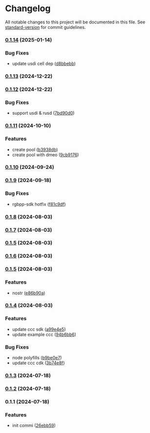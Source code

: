# Changelog

All notable changes to this project will be documented in this file. See [standard-version](https://github.com/conventional-changelog/standard-version) for commit guidelines.

### [0.1.14](https://github.com/UTXOSwap/utxoswap-sdk-js/compare/v0.1.13...v0.1.14) (2025-01-14)


### Bug Fixes

* update usdi cell dep ([d8bbebb](https://github.com/UTXOSwap/utxoswap-sdk-js/commit/d8bbebb32daffb0d6026d23484e3662bfc23b3d9))

### [0.1.13](https://github.com/UTXOSwap/utxoswap-sdk-js/compare/v0.1.12...v0.1.13) (2024-12-22)

### [0.1.12](https://github.com/UTXOSwap/utxoswap-sdk-js/compare/v0.1.11...v0.1.12) (2024-12-22)


### Bug Fixes

* support usdi & rusd ([7bd90d0](https://github.com/UTXOSwap/utxoswap-sdk-js/commit/7bd90d084f7a74115bf013336ea6ba7262ab9556))

### [0.1.11](https://github.com/UTXOSwap/utxoswap-sdk-js/compare/v0.1.10...v0.1.11) (2024-10-10)


### Features

* create pool ([b3938db](https://github.com/UTXOSwap/utxoswap-sdk-js/commit/b3938db0cae6328319404ea84a488c74a7677c11))
* create pool with dmeo ([9cb9176](https://github.com/UTXOSwap/utxoswap-sdk-js/commit/9cb9176fac95f9ca26645b4dfb9e466959e048be))

### [0.1.10](https://github.com/UTXOSwap/utxoswap-sdk-js/compare/v0.0.1...v0.1.10) (2024-09-24)

### [0.1.9](https://github.com/UTXOSwap/utxoswap-sdk-js/compare/v0.1.8...v0.1.9) (2024-09-18)


### Bug Fixes

* rgbpp-sdk hotfix ([f81c9df](https://github.com/UTXOSwap/utxoswap-sdk-js/commit/f81c9dfdc055fd5587232697802945afe63e78c7))

### [0.1.8](https://github.com/UTXOSwap/utxoswap-sdk-js/compare/v0.1.7...v0.1.8) (2024-08-03)

### [0.1.7](https://github.com/UTXOSwap/utxoswap-sdk-js/compare/v0.1.6...v0.1.7) (2024-08-03)

### [0.1.5](https://github.com/UTXOSwap/utxoswap-sdk-js/compare/v0.1.6...v0.1.5) (2024-08-03)

### [0.1.6](https://github.com/UTXOSwap/utxoswap-sdk-js/compare/v0.1.5...v0.1.6) (2024-08-03)

### [0.1.5](https://github.com/UTXOSwap/utxoswap-sdk-js/compare/v0.1.4...v0.1.5) (2024-08-03)


### Features

* nostr ([e86b90a](https://github.com/UTXOSwap/utxoswap-sdk-js/commit/e86b90ada6ce351c6e83523a020de5514c6f5444))

### [0.1.4](https://github.com/UTXOSwap/utxoswap-sdk-js/compare/v0.1.3...v0.1.4) (2024-08-03)


### Features

* update ccc sdk ([a99e4e5](https://github.com/UTXOSwap/utxoswap-sdk-js/commit/a99e4e56c8db511979da8be34d77fceb9665a5b3))
* update example ccc ([94b6bb6](https://github.com/UTXOSwap/utxoswap-sdk-js/commit/94b6bb672c8ca433f3835e1ace3a3c65d19553cf))


### Bug Fixes

* node polyfills ([b9be0e7](https://github.com/UTXOSwap/utxoswap-sdk-js/commit/b9be0e77de9d4ebb98c69065bd678a245e8b842c))
* update ccc cdk ([3b74e8f](https://github.com/UTXOSwap/utxoswap-sdk-js/commit/3b74e8faebcbd470c685c61803c9917931eb52c0))

### [0.1.3](https://github.com/UTXOSwap/utxoswap-sdk-js/compare/v0.1.2...v0.1.3) (2024-07-18)

### [0.1.2](https://github.com/UTXOSwap/utxoswap-sdk-js/compare/v0.1.1...v0.1.2) (2024-07-18)

### 0.1.1 (2024-07-18)


### Features

* init commi ([26ebb59](https://github.com/UTXOSwap/utxoswap-sdk-js/commit/26ebb59d4fcae423bb1497a9f9d7b21e8df053e9))
